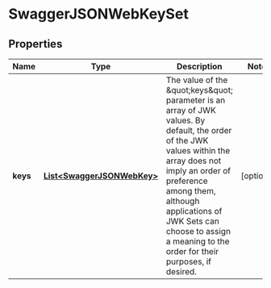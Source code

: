 
# SwaggerJSONWebKeySet

## Properties
Name | Type | Description | Notes
------------ | ------------- | ------------- | -------------
**keys** | [**List&lt;SwaggerJSONWebKey&gt;**](SwaggerJSONWebKey.md) | The value of the \&quot;keys\&quot; parameter is an array of JWK values.  By default, the order of the JWK values within the array does not imply an order of preference among them, although applications of JWK Sets can choose to assign a meaning to the order for their purposes, if desired. |  [optional]



